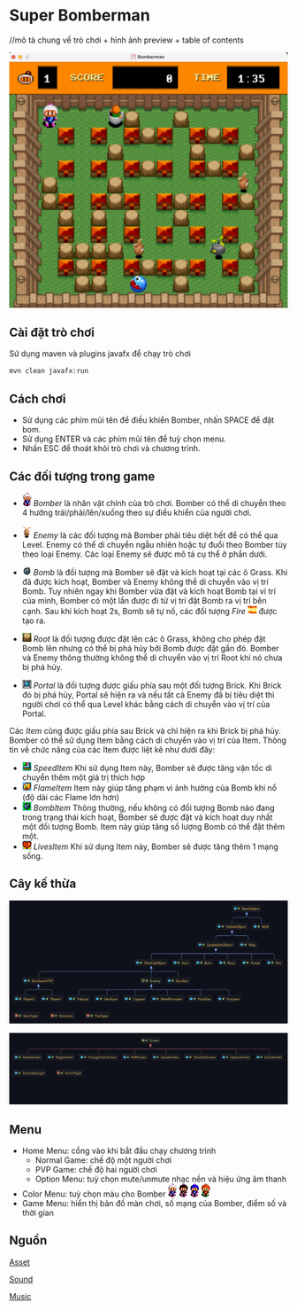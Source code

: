 # Super Bomberman

//mô tả chung về trò chơi + hình ảnh preview + table of contents

![](src/main/resources/com/g10/asset/preview/preview.png)

## Cài đặt trò chơi

Sử dụng maven và plugins javafx để chạy trò chơi

```bash
mvn clean javafx:run
```

## Cách chơi
- Sử dụng các phím mũi tên để điều khiển Bomber, nhấn SPACE để đặt bom.
- Sử dụng ENTER và các phím mũi tên để tuỳ chọn menu.
- Nhấn ESC để thoát khỏi trò chơi và chương trình.
## Các đối tượng trong game

- ![](src/main/resources/com/g10/asset/bomber/bomber_white/bomber_white_down2.png) *Bomber* là nhân vật chính của trò chơi. Bomber có thể di chuyển theo 4 hướng trái/phải/lên/xuống theo sự điều khiển của người chơi.
- ![](src/main/resources/com/g10/asset/enemy/nuts_star/nuts_star_down1.png) *Enemy* là các đối tượng mà Bomber phải tiêu diệt hết để có thể qua Level. Enemy có thể di chuyển ngẫu nhiên hoặc tự đuổi theo Bomber tùy theo loại Enemy. Các loại Enemy sẽ được mô tả cụ thể ở phần dưới.
- ![](src/main/resources/com/g10/asset/bom/bom1.png) *Bomb* là đối tượng mà Bomber sẽ đặt và kích hoạt tại các ô Grass. Khi đã được kích hoạt, Bomber và Enemy không thể di chuyển vào vị trí Bomb. Tuy nhiên ngay khi Bomber vừa đặt và kích hoạt Bomb tại ví trí của mình, Bomber có một lần được đi từ vị trí đặt Bomb ra vị trí bên cạnh. Sau khi kích hoạt 2s, Bomb sẽ tự nổ, các đối tượng *Fire* ![](src/main/resources/com/g10/asset/fire/fire_horizon3.png) được tạo ra.
- ![](src/main/resources/com/g10/asset/root/root.png) *Root* là đối tượng được đặt lên các ô Grass, không cho phép đặt Bomb lên nhưng có thể bị phá hủy bởi Bomb được đặt gần đó. Bomber và Enemy thông thường không thể di chuyển vào vị trí Root khi nó chưa bị phá hủy.

- ![](src/main/resources/com/g10/asset/portal/portal1.png)  *Portal* là đối tượng được giấu phía sau một đối tượng Brick. Khi Brick đó bị phá hủy, Portal sẽ hiện ra và nếu tất cả Enemy đã bị tiêu diệt thì người chơi có thể qua Level khác bằng cách di chuyển vào vị trí của Portal.

Các *Item* cũng được giấu phía sau Brick và chỉ hiện ra khi Brick bị phá hủy. Bomber có thể sử dụng Item bằng cách di chuyển vào vị trí của Item. Thông tin về chức năng của các Item được liệt kê như dưới đây:
- ![](src/main/resources/com/g10/asset/item/speed_up1.png)  *SpeedItem* Khi sử dụng Item này, Bomber sẽ được tăng vận tốc di chuyển thêm một giá trị thích hợp
- ![](src/main/resources/com/g10/asset/item/fire_up1.png) *FlameItem* Item này giúp tăng phạm vi ảnh hưởng của Bomb khi nổ (độ dài các Flame lớn hơn)
- ![](src/main/resources/com/g10/asset/item/bom_up1.png) *BombItem* Thông thường, nếu không có đối tượng Bomb nào đang trong trạng thái kích hoạt, Bomber sẽ được đặt và kích hoạt duy nhất một đối tượng Bomb. Item này giúp tăng số lượng Bomb có thể đặt thêm một.
- ![](src/main/resources/com/g10/asset/item/lives_up1.png) *LivesItem* Khi sử dụng Item này, Bomber sẽ được tăng thêm 1 mạng sống.
## Cây kế thừa
![](src/main/resources/com/g10/asset/preview/package.png)

![](src/main/resources/com/g10/asset/preview/package2.png)
## Menu
- Home Menu: cổng vào khi bắt đầu chạy chương trình
    + Normal Game: chế độ một người chơi
    + PVP Game: chế độ hai người chơi
    + Option Menu: tuỳ chọn mute/unmute nhạc nền và hiệu ứng âm thanh
- Color Menu: tuỳ chọn màu cho Bomber ![](src/main/resources/com/g10/asset/bomber/bomber_white/bomber_white_down2.png) ![](src/main/resources/com/g10/asset/bomber/bomber_black/bomber_black_down2.png) ![](src/main/resources/com/g10/asset/bomber/bomber_blue/bomber_blue_down2.png) ![](src/main/resources/com/g10/asset/bomber/bomber_red/bomber_red_down2.png)
- Game Menu: hiển thị bản đồ màn chơi, số mạng của Bomber, điểm số và thời gian
## Nguồn
[Asset](https://www.spriters-resource.com/snes/sbomber/)

[Sound](https://www.sounds-resource.com/snes/superbomberman/sound/35684/)

[Music](https://youtu.be/2wPZvDrQ83A)